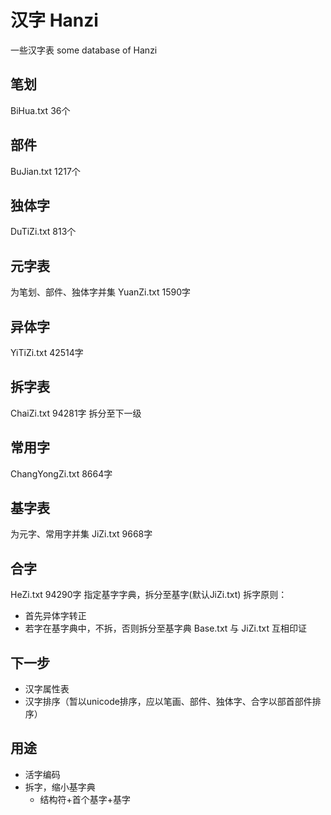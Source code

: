 # 汉字 Hanzi

一些汉字表
some database of Hanzi

##  笔划
BiHua.txt
36个

## 部件
BuJian.txt
1217个

## 独体字
DuTiZi.txt
813个

## 元字表
为笔划、部件、独体字并集
YuanZi.txt
1590字

## 异体字
YiTiZi.txt
42514字

## 拆字表
ChaiZi.txt
94281字
拆分至下一级


## 常用字
ChangYongZi.txt
8664字

## 基字表
为元字、常用字并集
JiZi.txt
9668字

## 合字
HeZi.txt
94290字
指定基字字典，拆分至基字(默认JiZi.txt)
拆字原则：
* 首先异体字转正
* 若字在基字典中，不拆，否则拆分至基字典
Base.txt 与 JiZi.txt 互相印证

## 下一步
* 汉字属性表
* 汉字排序（暂以unicode排序，应以笔画、部件、独体字、合字以部首部件排序）


## 用途
* 活字编码
* 拆字，缩小基字典
    - 结构符+首个基字+基字